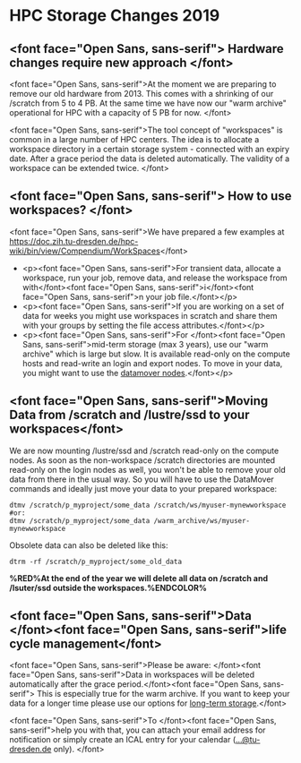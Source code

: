 # HPC Storage Changes 2019

## \<font face="Open Sans, sans-serif"> **Hardware changes require new approach** \</font>

\<font face="Open Sans, sans-serif">At the moment we are preparing to
remove our old hardware from 2013. This comes with a shrinking of our
/scratch from 5 to 4 PB. At the same time we have now our "warm archive"
operational for HPC with a capacity of 5 PB for now. \</font>

\<font face="Open Sans, sans-serif">The tool concept of "workspaces" is
common in a large number of HPC centers. The idea is to allocate a
workspace directory in a certain storage system - connected with an
expiry date. After a grace period the data is deleted automatically. The
validity of a workspace can be extended twice. \</font>

## \<font face="Open Sans, sans-serif"> **How to use workspaces?** \</font>

\<font face="Open Sans, sans-serif">We have prepared a few examples at
<https://doc.zih.tu-dresden.de/hpc-wiki/bin/view/Compendium/WorkSpaces>\</font>

-   \<p>\<font face="Open Sans, sans-serif">For transient data, allocate
    a workspace, run your job, remove data, and release the workspace
    from with\</font>\<font face="Open Sans, sans-serif">i\</font>\<font
    face="Open Sans, sans-serif">n your job file.\</font>\</p>
-   \<p>\<font face="Open Sans, sans-serif">If you are working on a set
    of data for weeks you might use workspaces in scratch and share them
    with your groups by setting the file access attributes.\</font>\</p>
-   \<p>\<font face="Open Sans, sans-serif">For \</font>\<font
    face="Open Sans, sans-serif">mid-term storage (max 3 years), use our
    "warm archive" which is large but slow. It is available read-only on
    the compute hosts and read-write an login and export nodes. To move
    in your data, you might want to use the [datamover
    nodes](DataMover).\</font>\</p>

## \<font face="Open Sans, sans-serif">Moving Data from /scratch and /lustre/ssd to your workspaces\</font>

We are now mounting /lustre/ssd and /scratch read-only on the compute
nodes. As soon as the non-workspace /scratch directories are mounted
read-only on the login nodes as well, you won't be able to remove your
old data from there in the usual way. So you will have to use the
DataMover commands and ideally just move your data to your prepared
workspace:

    dtmv /scratch/p_myproject/some_data /scratch/ws/myuser-mynewworkspace
    #or:
    dtmv /scratch/p_myproject/some_data /warm_archive/ws/myuser-mynewworkspace

Obsolete data can also be deleted like this:

    dtrm -rf /scratch/p_myproject/some_old_data

**%RED%At the end of the year we will delete all data on /scratch and
/lsuter/ssd outside the workspaces.%ENDCOLOR%**

## **\<font face="Open Sans, sans-serif">Data \</font>\<font face="Open Sans, sans-serif">life cycle management\</font>**

\<font face="Open Sans, sans-serif">Please be aware: \</font>\<font
face="Open Sans, sans-serif">Data in workspaces will be deleted
automatically after the grace period.\</font>\<font face="Open Sans,
sans-serif"> This is especially true for the warm archive. If you want
to keep your data for a longer time please use our options for
[long-term storage](PreservationResearchData).\</font>

\<font face="Open Sans, sans-serif">To \</font>\<font face="Open Sans,
sans-serif">help you with that, you can attach your email address for
notification or simply create an ICAL entry for your calendar
(...@tu-dresden.de only). \</font>
